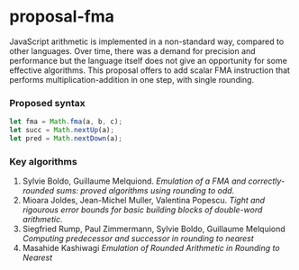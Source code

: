 # proposal-fma

JavaScript arithmetic is implemented in a non-standard way, compared to other languages.
Over time, there was a demand for precision and performance but the language itself does not
give an opportunity for some effective algorithms. This proposal offers to add scalar
FMA instruction that performs multiplication-addition in one step, with single rounding.

### Proposed syntax
```js
let fma = Math.fma(a, b, c);
let succ = Math.nextUp(a);
let pred = Math.nextDown(a);
```

### Key algorithms
1. Sylvie Boldo, Guillaume Melquiond. _Emulation of a FMA and correctly-rounded sums: proved algorithms using rounding to odd._
2. Mioara Joldes, Jean-Michel Muller, Valentina Popescu. _Tight and rigourous error bounds for basic building blocks of double-word arithmetic._
3. Siegfried Rump, Paul Zimmermann, Sylvie Boldo, Guillaume Melquiond _Computing predecessor and successor in rounding to nearest_
4. Masahide Kashiwagi _Emulation of Rounded Arithmetic in Rounding to Nearest_